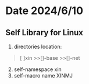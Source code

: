# Date 2024/6/10
## Self Library for Linux
1. directories location:
 >[ ]xin
    >>[]-base
    >>[]-net

2. self-namespace xin
3. self-macro name XINMJ